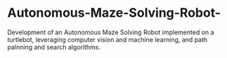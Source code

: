 # Autonomous-Maze-Solving-Robot-
Development of an Autonomous Maze Solving Robot implemented on a turtlebot, leveraging computer vision and machine learning, and path palnning and search algorithms. 
